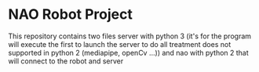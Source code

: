 # NAO Robot Project
 This repository contains two files server with python 3 (it's for the program will execute the first to launch the server to do all treatment does not supported in python 2 (mediapipe, openCv ...))   and nao with python 2 that will connect to the robot and server
